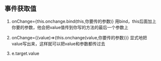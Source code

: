 ## 事件获取值

1. onChange={this.onchange.bind(this,你要传的参数)}    用bind，this后面加上你要的参数，他会把value值传到你写的方法的最后一个参数上

2. onChange={(value)=>{this.onchange(value,你要传的参数)}}   显式地把value写出来，这样就可以把value和参数都传过去


3. e.target.value

     